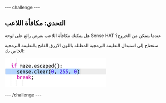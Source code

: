--- challenge ---

## التحدي: مكافأة اللاعب

هل يمكنك مكافأة اللاعب بعرض رائع على لوحة Sense HAT عندما يتمكن من الخروج؟

ستحتاج إلى استبدال التعليمة البرمجية المظلله باللون الازرق الفاتح بالتعليمة البرمجية الخاص بك:

![لقطة الشاشة](images/compass-reward.png)

--- /challenge ---